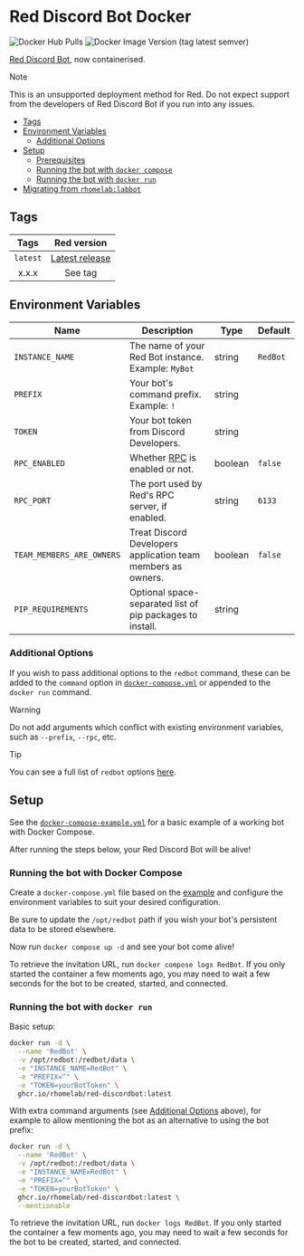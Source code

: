 # Red Discord Bot Docker

![Docker Hub Pulls](https://img.shields.io/docker/pulls/rhomelab/red-discordbot?logo=docker&label=docker%20hub%20pulls&style=for-the-badge)
![Docker Image Version (tag latest semver)](https://img.shields.io/docker/v/rhomelab/red-discordbot/latest?label=red%20version&logo=discord&style=for-the-badge)

[Red Discord Bot](https://discord.red), now containerised.

> [!NOTE]  
> This is an unsupported deployment method for Red. Do not expect support from the developers of Red Discord Bot if you run into any issues.

* [Tags](#tags)
* [Environment Variables](#environment-variables)
  * [Additional Options](#additional-options)
* [Setup](#setup)
  * [Prerequisites](#prerequisites)
  * [Running the bot with `docker compose`](#running-the-bot-with-docker-compose)
  * [Running the bot with `docker run`](#running-the-bot-with-docker-run)
* [Migrating from `rhomelab:labbot`](#migrating-from-rhomelablabbot)

## Tags

|   **Tags**   |                                  **Red version**                                 |
|:------------:|:--------------------------------------------------------------------------------:|
| `latest`     | [Latest release](https://github.com/Cog-Creators/Red-DiscordBot/releases/latest) |
| x.x.x        | See tag                                                                          |

## Environment Variables

| Name                      | Description                                                                             | Type    | Default  |
|---------------------------|-----------------------------------------------------------------------------------------|---------|----------|
| `INSTANCE_NAME`           | The name of your Red Bot instance.<br>Example: `MyBot`                                  | string  | `RedBot` |
| `PREFIX`                  | Your bot's command prefix.<br>Example: `!`                                              | string  |          |
| `TOKEN`                   | Your bot token from Discord Developers.                                                 | string  |          |
| `RPC_ENABLED`             | Whether [RPC](https://docs.discord.red/en/stable/framework_rpc.html) is enabled or not. | boolean | `false`  |
| `RPC_PORT`                | The port used by Red's RPC server, if enabled.                                          | string  | `6133`   |
| `TEAM_MEMBERS_ARE_OWNERS` | Treat Discord Developers application team members as owners.                            | boolean | `false`  |
| `PIP_REQUIREMENTS`        | Optional space-separated list of pip packages to install.                               | string  |          |

### Additional Options

If you wish to pass additional options to the `redbot` command, these can be added to the `command` option in [`docker-compose.yml`](docker-compose-example.yml) or appended to the `docker run` command.

> [!WARNING]
> Do not add arguments which conflict with existing environment variables, such as `--prefix`, `--rpc`, etc.

> [!TIP]
> You can see a full list of `redbot` options [here](https://github.com/rHomelab/Red-DiscordBot-Docker/blob/main/.github/redbot-arguments.txt).

## Setup

See the [`docker-compose-example.yml`](docker-compose-example.yml) for a basic example of a working bot with Docker Compose.

After running the steps below, your Red Discord Bot will be alive!

### Running the bot with Docker Compose

Create a `docker-compose.yml` file based on the [example](docker-compose-example.yml) and configure the environment variables to suit your desired configuration.

Be sure to update the `/opt/redbot` path if you wish your bot's persistent data to be stored elsewhere.

Now run `docker compose up -d` and see your bot come alive!

To retrieve the invitation URL, run `docker compose logs RedBot`. If you only started the container a few moments ago, you may need to wait a few seconds for the bot to be created, started, and connected.

### Running the bot with `docker run`

Basic setup:

```bash
docker run -d \
  --name 'RedBot' \
  -v /opt/redbot:/redbot/data \
  -e "INSTANCE_NAME=RedBot" \
  -e "PREFIX=^" \
  -e "TOKEN=yourBotToken" \
  ghcr.io/rhomelab/red-discordbot:latest
```

With extra command arguments (see [Additional Options](#additional-options) above), for example to allow mentioning the bot as an alternative to using the bot prefix:

```bash
docker run -d \
  --name 'RedBot' \
  -v /opt/redbot:/redbot/data \
  -e "INSTANCE_NAME=RedBot" \
  -e "PREFIX=^" \
  -e "TOKEN=yourBotToken" \
  ghcr.io/rhomelab/red-discordbot:latest \
  --mentionable
```

To retrieve the invitation URL, run `docker logs RedBot`. If you only started the container a few moments ago, you may need to wait a few seconds for the bot to be created, started, and connected.
